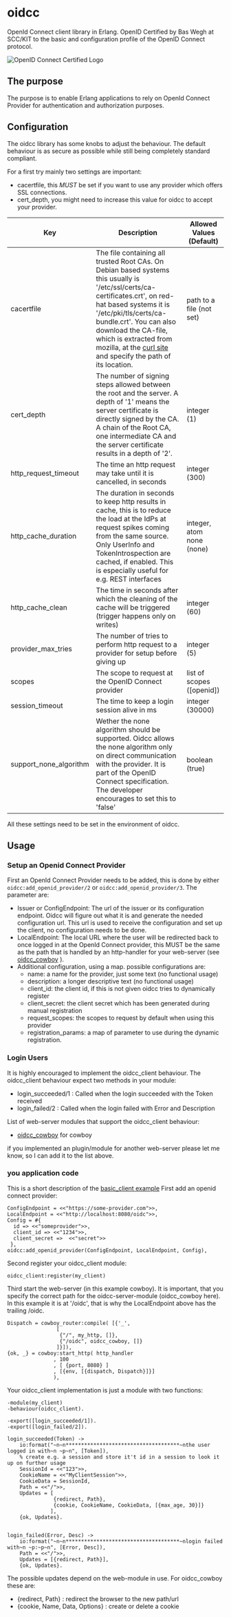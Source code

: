 # oidcc
OpenId Connect client library in Erlang.
OpenID Certified by Bas Wegh at SCC/KIT to the basic and configuration profile of the OpenID Connect protocol.

![OpenID Connect Certified Logo](./conformance/priv/static/oid_logo.png)
## The purpose
The purpose is to enable Erlang applications to rely on OpenId Connect Provider
for authentication and authorization purposes.

## Configuration
The oidcc library has some knobs to adjust the behaviour. The default behaviour is
as secure as possible while still being completely standard compliant.

For a first try mainly two settings are important:
 - cacertfile, this *MUST* be set if you want to use any provider which offers SSL connections.
 - cert_depth, you might need to increase this value for oidcc to accept your provider.

| Key | Description | Allowed Values (Default) |
| --- | ---- | ---- |
| cacertfile | The file containing all trusted Root CAs. On Debian based systems this usually is '/etc/ssl/certs/ca-certificates.crt', on red-hat based systems it is '/etc/pki/tls/certs/ca-bundle.crt'. You can also download the CA-file, which is extracted from mozilla, at the [curl site](https://curl.haxx.se/docs/caextract.html) and specify the path of its location. | path to a file (not set) |
| cert_depth | The number of signing steps allowed between the root and the server. A depth of '1' means the server certificate is directly signed by the CA. A chain of the Root CA, one intermediate CA and the server certificate results in a depth of '2'. | integer (1) |
| http_request_timeout | The time an http request may take until it is cancelled, in seconds | integer (300) |
| http_cache_duration | The duration in seconds to keep http results in cache, this is to reduce the load at the IdPs at request spikes coming from the same source. Only UserInfo and TokenIntrospection are cached, if enabled. This is especially useful for e.g. REST interfaces | integer, atom none (none) |
| http_cache_clean | The time in seconds after which the cleaning of the cache will be triggered (trigger happens only on writes) | integer (60) |
| provider_max_tries | The number of tries to perform http request to a provider for setup before giving up | integer (5) |
| scopes | The scope to request at the OpenID Connect provider | list of scopes ([openid]) |
| session_timeout | The time to keep a login session alive in ms | integer (30000) |
| support_none_algorithm | Wether the none algorithm should be supported. Oidcc allows the none algorithm only on direct communication with the provider. It is part of the OpenID Connect specification. The developer encourages to set this to 'false' | boolean (true) |

All these settings need to be set in the environment of oidcc.

## Usage
### Setup an Openid Connect Provider
First an OpenId Connect Provider needs to be added, this is done by either
`oidcc:add_openid_provider/2` or `oidcc:add_openid_provider/3`.
The parameter are:
* Issuer or ConfigEndpoint: The url of the issuer or its configuration endpoint.
  Oidcc will figure out what it is and generate the needed configuration url.
  This url is used to receive the configuration and set up the client, no
  configuration needs to be done.
* LocalEndpoint: The local URL where the user will be redirected back to once
  logged in at the OpenId Connect provider, this MUST be the same as the path that
  is handled by an http-handler for your web-server (see [oidcc_cowboy](https://github.com/indigo-dc/oidcc_cowboy) ).
* Additional configuration, using a map. possible configurations are:
  * name: a name for the provider, just some text (no functional usage)
  * description: a longer descriptive text (no functional usage)
  * client_id: the client id, if this is not given oidcc tries to dynamically register
  * client_secret: the client secret which has been generated during manual registration
  * request_scopes: the scopes to request by default when using this provider
  * registration_params: a map of parameter to use during the dynamic registration.


### Login Users
It is highly encouraged to implement the oidcc_client behaviour.
The oidcc_client behaviour expect two methods in your module:
 - login_succeeded/1 : Called when the login succeeded with the Token received
 - login_failed/2 : Called when the login failed with Error and Description

List of web-server modules that support the oidcc_client behaviour:
 * [oidcc_cowboy](https://github.com/indigo-dc/oidcc_cowboy) for cowboy

if you implemented an plugin/module for another web-server please let me know, so I can add it to the list above.


### you application code
This is a short description of the [basic_client example](https://github.com/indigo-dc/oidcc_cowboy/blob/master/example/basic_client)
First add an openid connect provider:
```
ConfigEndpoint = <<"https://some-provider.com">>,
LocalEndpoint = <<"http://localhost:8080/oidc">>,
Config = #{
  id => <<"someprovider">>,
  client_id => <<"1234">>,
  client_secret =>  <<"secret">>
 },
oidcc:add_openid_provider(ConfigEndpoint, LocalEndpoint, Config),
```

Second register your oidcc_client module:
```
oidcc_client:register(my_client)
```

Third start the web-server (in this example cowboy).
It is important, that you specify the correct path for the oidcc-server-module (oidcc_cowboy here).
In this example it is at '/oidc', that is why the LocalEndpoint above has the trailing /oidc.
```
Dispatch = cowboy_router:compile( [{'_',
  				[
   				 {"/", my_http, []},
   				 {"/oidc", oidcc_cowboy, []}
   				]}]),
{ok, _} = cowboy:start_http( http_handler
   		       , 100
   		       , [ {port, 8080} ]
   		       , [{env, [{dispatch, Dispatch}]}]
   		       ),
```

Your oidcc_client implementation is just a module with two functions:
```
-module(my_client)
-behaviour(oidcc_client).

-export([login_succeeded/1]).
-export([login_failed/2]).

login_succeeded(Token) ->
    io:format("~n~n*************************************~nthe user logged in with~n ~p~n", [Token]),
    % create e.g. a session and store it't id in a session to look it up on further usage
    SessionId = <<"123">>,
    CookieName = <<"MyClientSession">>,
    CookieData = SessionId,
    Path = <<"/">>,
    Updates = [
               {redirect, Path},
               {cookie, CookieName, CookieData, [{max_age, 30}]}
              ],
    {ok, Updates}.


login_failed(Error, Desc) ->
    io:format("~n~n*************************************~nlogin failed with~n ~p:~p~n", [Error, Desc]),
    Path = <<"/">>,
    Updates = [{redirect, Path}],
    {ok, Updates}.
```
The possible updates depend on the web-module in use.
For oidcc_cowboy these are:
* {redirect, Path} : redirect the browser to the new path/url
* {cookie, Name, Data, Options} : create or delete a cookie
